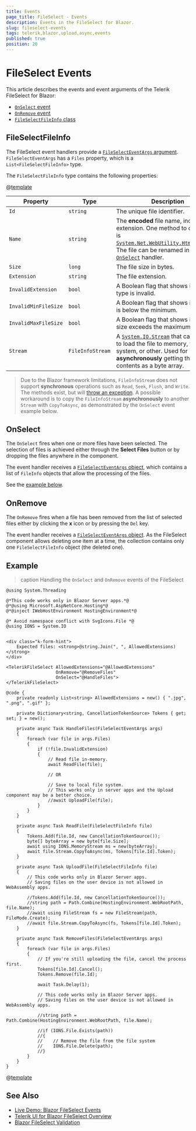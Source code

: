 ```yaml
---
title: Events
page_title: FileSelect - Events
description: Events in the FileSelect for Blazor.
slug: fileselect-events
tags: telerik,blazor,upload,async,events
published: true
position: 20
---
```


# FileSelect Events

This article describes the events and event arguments of the Telerik FileSelect for Blazor:

* [`OnSelect` event](#onselect)
* [`OnRemove` event](#onremove)
* [`FileSelectFileInfo` class](#fileselectfileinfo)

## FileSelectFileInfo

The FileSelect event handlers provide a [`FileSelectEventArgs` argument](slug:Telerik.Blazor.Components.FileSelectEventArgs). `FileSelectEventArgs` has a `Files` property, which is a `List<FileSelectFileInfo>` type.

The `FileSelectFileInfo` type contains the following properties:

@[template](/_contentTemplates/common/parameters-table-styles.md#table-layout)

Property | Type | Description
---------|----------|---------
`Id` | `string` | The unique file identifier.
`Name`|`string` | The **encoded** file name, including the extension. One method to decode it is [`System.Net.WebUtility.HtmlDecode()`](https://learn.microsoft.com/en-us/dotnet/api/system.net.webutility.htmldecode). The file can be renamed in the [`OnSelect`](#onselect) handler.
`Size` |`long` | The file size in bytes.
`Extension` |`string` | The file extension.
`InvalidExtension` | `bool` | A Boolean flag that shows if the file type is invalid.
`InvalidMinFileSize` | `bool` | A Boolean flag that shows if file size is below the minimum.
`InvalidMaxFileSize` | `bool` | A Boolean flag that shows if the file size exceeds the maximum.
`Stream`| `FileInfoStream` | A [`System.IO.Stream`](https://docs.microsoft.com/en-us/dotnet/api/system.io.stream) that can be used to load the file to memory, file system, or other. Used for **asynchronously** getting the file contents as a byte array.

> Due to the Blazor framework limitations, `FileInfoStream` does not support **synchronous** operations such as `Read`, `Seek`, `Flush`, and `Write`. The methods exist, but will [throw an exception](slug:fileselect-kb-stream-exception). A possible workaround is to copy the `FileInfoStream` **asynchronously** to another `Stream` with `CopyToAsync`, as demonstrated by the `OnSelect` event example below.

## OnSelect

The `OnSelect` fires when one or more files have been selected. The selection of files is achieved either through the **Select Files** button or by dropping the files anywhere in the component.

The event handler receives a [`FileSelectEventArgs` object](#fileselectfileinfo), which contains a list of `FileInfo` objects that allow the processing of the files.

See the [example below](#example).

## OnRemove

The `OnRemove` fires when a file has been removed from the list of selected files either by clicking the **x** icon or by pressing the `Del` key.

The event handler receives a [`FileSelectEventArgs` object](#fileselectfileinfo). As the FileSelect component allows deleting one item at a time, the collection contains only one `FileSelectFileInfo` object (the deleted one).

## Example

>caption Handling the `OnSelect` and `OnRemove` events of the FileSelect

````RAZOR
@using System.Threading

@*This code works only in Blazor Server apps.*@
@*@using Microsoft.AspNetCore.Hosting*@
@*@inject IWebHostEnvironment HostingEnvironment*@

@* Avoid namespace conflict with SvgIcons.File *@
@using IONS = System.IO


<div class="k-form-hint">
    Expected files: <strong>@string.Join(", ", AllowedExtensions)</strong>
</div>

<TelerikFileSelect AllowedExtensions="@AllowedExtensions"
                   OnRemove="@RemoveFiles"
                   OnSelect="@HandleFiles">
</TelerikFileSelect>

@code {
    private readonly List<string> AllowedExtensions = new() { ".jpg", ".png", ".gif" };

    private Dictionary<string, CancellationTokenSource> Tokens { get; set; } = new();

    private async Task HandleFiles(FileSelectEventArgs args)
    {
        foreach (var file in args.Files)
        {
            if (!file.InvalidExtension)
            {
                // Read file in-memory.
                await ReadFile(file);

                // OR

                // Save to local file system.
                // This works only in server apps and the Upload component may be a better choice.
                //await UploadFile(file);
            }
        }
    }

    private async Task ReadFile(FileSelectFileInfo file)
    {
        Tokens.Add(file.Id, new CancellationTokenSource());
        byte[] byteArray = new byte[file.Size];
        await using IONS.MemoryStream ms = new(byteArray);
        await file.Stream.CopyToAsync(ms, Tokens[file.Id].Token);
    }

    private async Task UploadFile(FileSelectFileInfo file)
    {
        // This code works only in Blazor Server apps.
        // Saving files on the user device is not allowed in WebAssembly apps.

        //Tokens.Add(file.Id, new CancellationTokenSource());
        //string path = Path.Combine(HostingEnvironment.WebRootPath, file.Name);
        //await using FileStream fs = new FileStream(path, FileMode.Create);
        //await file.Stream.CopyToAsync(fs, Tokens[file.Id].Token);
    }

    private async Task RemoveFiles(FileSelectEventArgs args)
    {
        foreach (var file in args.Files)
        {
            // If you're still uploading the file, cancel the process first.
            Tokens[file.Id].Cancel();
            Tokens.Remove(file.Id);

            await Task.Delay(1);

            // This code works only in Blazor Server apps.
            // Saving files on the user device is not allowed in WebAssembly apps.

            //string path = Path.Combine(HostingEnvironment.WebRootPath, file.Name);

            //if (IONS.File.Exists(path))
            //{
            //    // Remove the file from the file system
            //    IONS.File.Delete(path);
            //}
        }
    }
}
````

@[template](/_contentTemplates/common/general-info.md#event-callback-can-be-async)

## See Also

* [Live Demo: Blazor FileSelect Events](https://demos.telerik.com/blazor-ui/fileselect/events)
* [Telerik UI for Blazor FileSelect Overview](slug:fileselect-overview)
* [Blazor FileSelect Validation](slug:fileselect-validation)
